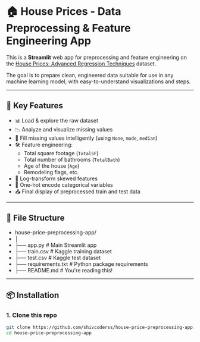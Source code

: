 # 🏠 House Prices - Data Preprocessing & Feature Engineering App

This is a **Streamlit** web app for preprocessing and feature engineering on the [House Prices: Advanced Regression Techniques](https://www.kaggle.com/competitions/house-prices-advanced-regression-techniques/data) dataset.

The goal is to prepare clean, engineered data suitable for use in any machine learning model, with easy-to-understand visualizations and steps.

---

## 🚀 Key Features

- 📊 Load & explore the raw dataset
- 📉 Analyze and visualize missing values
- 🧼 Fill missing values intelligently (using `None`, `mode`, `median`)
- 🛠️ Feature engineering:
  - Total square footage (`TotalSF`)
  - Total number of bathrooms (`TotalBath`)
  - Age of the house (`Age`)
  - Remodeling flags, etc.
- 📐 Log-transform skewed features
- 🧬 One-hot encode categorical variables
- 📤 Final display of preprocessed train and test data

---

## 📁 File Structure

- house-price-preprocessing-app/
- │
- ├── app.py # Main Streamlit app
- ├── train.csv # Kaggle training dataset
- ├── test.csv # Kaggle test dataset
- ├── requirements.txt # Python package requirements
- ├── README.md # You're reading this!

---

## 📦 Installation

### 1. Clone this repo

```bash
git clone https://github.com/shivcoderss/house-price-preprocessing-app.git
cd house-price-preprocessing-app
